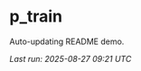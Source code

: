# p_train

Auto-updating README demo.

<!--START_SECTION:status-->
_Last run: 2025-08-27 09:21 UTC_
<!--END_SECTION:status-->









































































































































































